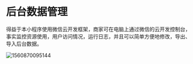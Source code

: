 # 后台数据管理

得益于本小程序使用微信云开发框架，商家可在电脑上通过微信的云开发控制台，事实监控资源使用，用户访问情况，运行日志，并且可以简单方便地修改，导出、导入后台数据。

![1560870095144](https://7166-qfarm-mp-test-8ef757-1258810866.tcb.qcloud.la/temp/1560870095144.png?sign=03f1ff2b83ed6051db3889370f95e7e2&t=1560871847)